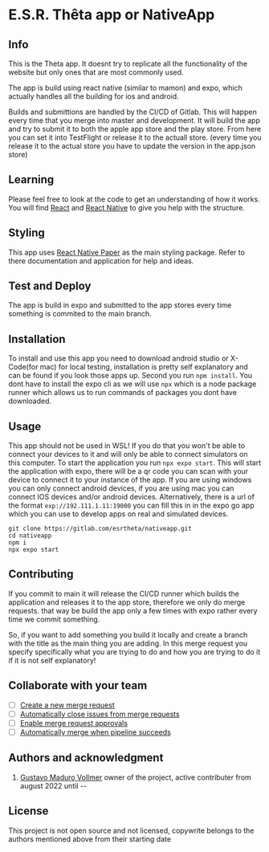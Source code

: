 # E.S.R. Thêta app or NativeApp 

## Info

This is the Theta app. It doesnt try to replicate all the functionality of the website but only ones that are most commonly used. 

The app is build using react native (similar to mamon) and expo, which actually handles all the building for ios and android. 

Builds and submittions are handled by the CI/CD of Gitlab. This will happen every time that you merge into master and development. It will build the app and try to submit it to both the apple app store and the play store. From here you can set it into TestFlight or release it to the actuall store. (every time you release it to the actual store you have to update the version in the app.json store)

## Learning
Please feel free to look at the code to get an understanding of how it works. You will find [React](https://reactjs.org/) and [React Native](https://reactnative.dev/) to give you help with the structure. 

## Styling
This app uses [React Native Paper](https://callstack.github.io/react-native-paper/index.html) as the main styling package. Refer to there documentation and application for help and ideas. 

## Test and Deploy
The app is build in expo and submitted to the app stores every time something is commited to the main branch. 

## Installation
To install and use this app you need to download android studio or X-Code(for mac) for local testing, installation is pretty self explanatory and can be found if you look those apps up. Second you run `npm install`. You dont have to install the expo cli as we will use `npx` which is a node package runner which allows us to run commands of packages you dont have downloaded.  

## Usage
This app should not be used in WSL! If you do that you won't be able to connect your devices to it and will only be able to connect simulators on this computer. To start the application you run `npx expo start`. This will start the application with expo, there will be a qr code you can scan with your device to connect it to your instance of the app. If you are using windows you can only connect android devices, if you are using mac you can connect IOS devices and/or android devices. Alternatively, there is a url of the format `exp://192.111.1.11:19000` you can fill this in in the expo go app which you can use to develop apps on real and simulated devices.

```
git clone https://gitlab.com/esrtheta/nativeapp.git
cd nativeapp
npm i
npx expo start
```

## Contributing
If you commit to main it will release the CI/CD runner which builds the application and releases it to the app store, therefore we only do merge requests. that way be build the app only a few times with expo rather every time we commit something.

So, if you want to add something you build it locally and create a branch with the title as the main thing you are adding. In this merge request you specify specifically what you are trying to do and how you are trying to do it if it is not self explanatory!

## Collaborate with your team

- [ ] [Create a new merge request](https://docs.gitlab.com/ee/user/project/merge_requests/creating_merge_requests.html)
- [ ] [Automatically close issues from merge requests](https://docs.gitlab.com/ee/user/project/issues/managing_issues.html#closing-issues-automatically)
- [ ] [Enable merge request approvals](https://docs.gitlab.com/ee/user/project/merge_requests/approvals/)
- [ ] [Automatically merge when pipeline succeeds](https://docs.gitlab.com/ee/user/project/merge_requests/merge_when_pipeline_succeeds.html)

## Authors and acknowledgment
1. [Gustavo Maduro Vollmer](https://esrtheta.nl/leden/profiel/3169) owner of the project, active contributer from august 2022 until --


## License
This project is not open source and not licensed, copywrite belongs to the authors mentioned above from their starting date 
